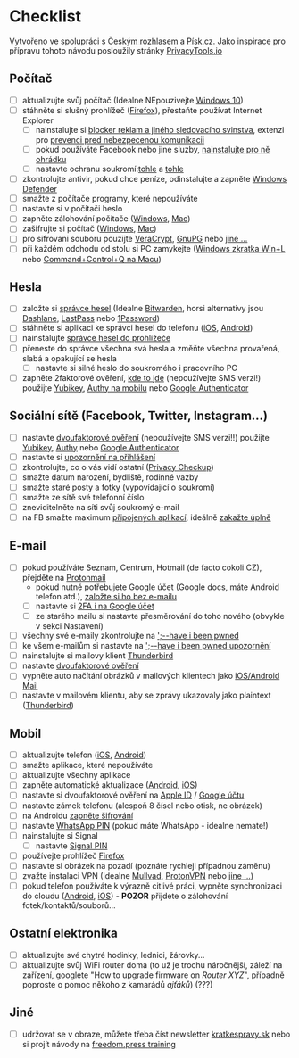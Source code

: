 # Checklist

Vytvořeno ve spolupráci s [Českým rozhlasem](https://www.irozhlas.cz/) a [Písk.cz](https://pisk.cz/). Jako inspirace pro přípravu tohoto návodu posloužily stránky [PrivacyTools.io](https://www.privacytools.io/)

## Počítač

- [ ] aktualizujte svůj počítač (Idealne NEpouzivejte [Windows 10](https://www.privacytools.io/operating-systems/#win10))
- [ ] stáhněte si slušný prohlížeč ([Firefox](https://www.mozilla.org/en-US/firefox/new/)), přestaňte používat Internet Explorer
  - [ ] nainstalujte si [blocker reklam a jiného sledovacího svinstva](https://addons.mozilla.org/en-US/firefox/addon/ublock-origin/), extenzi pro [prevenci pred nebezpecenou komunikacii](https://www.eff.org/https-everywhere)
  - [ ] pokud používáte Facebook nebo jine sluzby, [nainstalujte pro ně ohrádku](https://addons.mozilla.org/en-US/firefox/addon/temporary-containers/)
  - [ ] nastavte ochranu soukromí:[tohle](https://restoreprivacy.com/firefox-privacy/) a [tohle](https://www.howtogeek.com/102032/how-to-optimize-mozilla-firefox-for-maximum-privacy/)
- [ ] zkontrolujte antivir, pokud chce peníze, odinstalujte a zapněte [Windows Defender](https://docs.microsoft.com/en-us/intune-user-help/turn-on-defender-windows)
- [ ] smažte z počítače programy, které nepoužíváte
- [ ] nastavte si v počítači heslo
- [ ] zapněte zálohování počítače ([Windows](https://support.microsoft.com/en-us/help/17143), [Mac](https://support.apple.com/en-us/HT201250))
- [ ] zašifrujte si počítač ([Windows](https://www.howtogeek.com/192894/how-to-set-up-bitlocker-encryption-on-windows/), [Mac](https://support.apple.com/en-us/HT204837))
- [ ] pro sifrovani souboru pouzijte [VeraCrypt](https://www.veracrypt.fr/en/Home.html), [GnuPG](https://gnupg.org/) nebo [jine ...](https://www.privacytools.io/software/encryption-tools/)
- [ ] při každém odchodu od stolu si PC zamykejte ([Windows zkratka Win+L](http://www.zeigen.com/shortcuts/2007/03/16/lock/) nebo [Command+Control+Q na Macu](https://support.apple.com/en-us/HT201236))

## Hesla

- [ ] založte si [správce hesel](https://bitwarden.com/) (Idealne [Bitwarden](https://bitwarden.com/), horsi alternativy jsou [Dashlane](https://www.dashlane.com/), [LastPass](https://www.lastpass.com/) nebo [1Password](https://1password.com/))
- [ ] stáhněte si aplikaci ke správci hesel do telefonu ([iOS](https://apps.apple.com/app/bitwarden-free-password-manager/id1137397744), [Android](https://play.google.com/store/apps/details?id=com.x8bit.bitwarden&hl=en_US))
- [ ] nainstalujte [správce hesel do prohlížeče](https://addons.mozilla.org/en-US/firefox/addon/bitwarden-password-manager/)
- [ ] přeneste do správce všechna svá hesla a změňte všechna provařená, slabá a opakující se hesla
  - [ ] nastavte si silné heslo do soukromého i pracovního PC
- [ ] zapněte 2faktorové ověření, [kde to jde](https://twofactorauth.org/) (nepoužívejte SMS verzi!) použijte [Yubikey](https://www.yubico.com/), [Authy na mobilu](https://authy.com/) nebo [Google Authenticator](https://google-authenticator.com)

## Sociální sítě (Facebook, Twitter, Instagram...)

- [ ] nastavte [dvoufaktorové ověření](https://www.facebook.com/help/148233965247823/) (nepoužívejte SMS verzi!!) použijte [Yubikey](https://www.yubico.com/works-with-yubikey/catalog/facebook/), [Authy](https://authy.com/guides/facebook/) nebo [Google Authenticator](https://google-authenticator.com)
- [ ] nastavte si [upozornění na přihlášení](https://www.facebook.com/help/162968940433354)
- [ ] zkontrolujte, co o vás vidí ostatní ([Privacy Checkup](https://www.facebook.com/help/443357099140264))
- [ ] smažte datum narození, bydliště, rodinné vazby
- [ ] smažte staré posty a fotky (vypovídající o soukromí)
- [ ] smažte ze sítě své telefonní číslo
- [ ] zneviditelněte na síti svůj soukromý e-mail
- [ ] na FB smažte maximum [připojených aplikací](https://www.facebook.com/help/170585223002660), ideálně [zakažte úplně](https://www.facebook.com/help/211829542181913/)

## E-mail

- [ ] pokud používáte Seznam, Centrum, Hotmail (de facto cokoli CZ), přejděte na [Protonmail](https://protonmail.com/)
  - pokud nutně potřebujete Google účet (Google docs, máte Android telefon atd.), [založte si ho bez e-mailu](https://www.wikihow.com/Make-a-Google-Account-Without-Gmail)
  - [ ] nastavte si [2FA i na Google účet](https://www.google.com/landing/2step/)
  - [ ] ze starého mailu si nastavte přesměrování do toho nového (obvykle v sekci Nastavení)
- [ ] všechny své e-maily zkontrolujte na [';--have i been pwned](https://haveibeenpwned.com/)
- [ ] ke všem e-mailům si nastavte na [';--have i been pwned upozornění](https://haveibeenpwned.com/NotifyMe)
- [ ] nainstalujte si mailovy klient [Thunderbird](https://www.thunderbird.net/en-GB/)
- [ ] nastavte [dvoufaktorové ověření](https://protonmail.com/support/knowledge-base/two-factor-authentication/)
- [ ] vypněte auto načítání obrázků v mailových klientech jako [iOS/Android Mail](https://www.theverge.com/2019/7/3/20680903/email-pixel-trackers-how-to-stop-images-automatic-download)
- [ ] nastavte v mailovém klientu, aby se zprávy ukazovaly jako plaintext ([Thunderbird](https://www.lifewire.com/plain-text-message-thunderbird-1173199))

## Mobil

- [ ] aktualizujte telefon ([iOS](https://support.apple.com/en-us/HT204204), [Android](https://support.google.com/android/answer/7680439?hl=en))
- [ ] smažte aplikace, které nepoužíváte
- [ ] aktualizujte všechny aplikace
- [ ] zapněte automatické aktualizace ([Android](https://support.google.com/googleplay/answer/113412?hl=en), [iOS](https://support.apple.com/en-us/HT202180))
- [ ] nastavte si dvoufaktorové ověření na [Apple ID](https://support.apple.com/en-us/HT204915) / [Google účtu](https://www.google.com/landing/2step/)
- [ ] nastavte zámek telefonu (alespoň 8 čísel nebo otisk, ne obrázek)
- [ ] na Androidu [zapněte šifrování](https://support.google.com/pixelphone/answer/2844831?hl=en)
- [ ] nastavte [WhatsApp PIN](https://faq.whatsapp.com/en/android/26000021) (pokud máte WhatsApp - idealne nemate!)
- [ ] nainstalujte si Signal
  - [ ] nastavte [Signal PIN](https://medium.com/@mshelton/locking-down-signal-d71678f653d3)
- [ ] používejte prohlížeč [Firefox](https://www.mozilla.org/en-US/firefox/mobile/)
- [ ] nastavte si obrázek na pozadí (poznáte rychleji případnou záměnu)
- [ ] zvažte instalaci VPN (Idealne [Mullvad](https://mullvad.net/en/), [ProtonVPN](https://protonvpn.com/) nebo [jine ...](https://www.privacytools.io/providers/vpn/))
- [ ] pokud telefon používáte k výrazně citlivé práci, vypněte synchronizaci do cloudu ([Android](https://cloud.google.com/service-usage/docs/enable-disable), [iOS](https://www.lifewire.com/turn-off-icloud-on-iphone-4580233)) - **POZOR** přijdete o zálohování fotek/kontaktů/souborů...

## Ostatní elektronika

- [ ] aktualizujte své chytré hodinky, lednici, žárovky...
- [ ] aktualizujte svůj WiFi router doma (to už je trochu náročnější, záleží na zařízení, googlete "How to upgrade firmware on _Router XYZ_", případně poproste o pomoc někoho z kamarádů _ajťáků_) (???)

## Jiné

- [ ] udržovat se v obraze, můžete třeba číst newsletter [kratkespravy.sk](https://www.kratkespravy.sk/) nebo si projít návody na [freedom.press training](https://freedom.press/training/)
